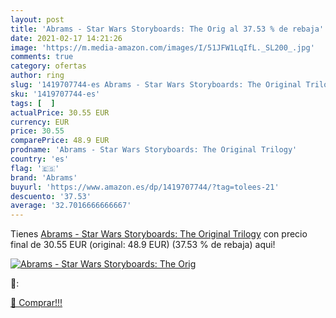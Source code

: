 ```yaml
---
layout: post
title: 'Abrams - Star Wars Storyboards: The Orig al 37.53 % de rebaja'
date: 2021-02-17 14:21:26
image: 'https://m.media-amazon.com/images/I/51JFW1LqIfL._SL200_.jpg'
comments: true
category: ofertas
author: ring
slug: '1419707744-es Abrams - Star Wars Storyboards: The Original Trilogy'
sku: '1419707744-es'
tags: [  ]
actualPrice: 30.55 EUR
currency: EUR
price: 30.55
comparePrice: 48.9 EUR
prodname: 'Abrams - Star Wars Storyboards: The Original Trilogy'
country: 'es'
flag: '🇪🇸'
brand: 'Abrams'
buyurl: 'https://www.amazon.es/dp/1419707744/?tag=tolees-21'
descuento: '37.53'
average: '32.7016666666667'
---
```


Tienes [Abrams - Star Wars Storyboards: The Original Trilogy](https://www.amazon.es/dp/1419707744/?tag=tolees-21) con precio final de  30.55 EUR (original: 48.9 EUR) (37.53 %  de rebaja) aqui!

[![Abrams - Star Wars Storyboards: The Orig](https://m.media-amazon.com/images/I/51JFW1LqIfL._SL200_.jpg)](https://www.amazon.es/dp/1419707744/?tag=tolees-21)

🔎:


[🛒 Comprar!!!](https://www.amazon.es/dp/1419707744/?tag=tolees-21)
